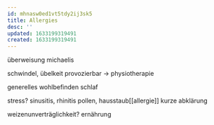 ```yaml
---
id: mhnasw0ed1vt5tdy2ij3sk5
title: Allergies
desc: ''
updated: 1633199319491
created: 1633199319491
---
```


überweisung michaelis

schwindel, übelkeit
provozierbar -> physiotherapie

generelles wohlbefinden
schlaf

stress?
sinusitis, rhinitis
pollen, hausstaub[[allergie]]
kurze abklärung

weizenunverträglichkeit?
ernährung

